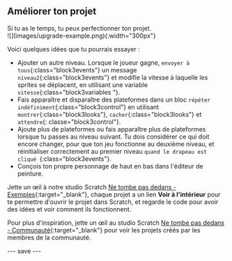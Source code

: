 ## Améliorer ton projet

<div style="display: flex; flex-wrap: wrap">
<div style="flex-basis: 200px; flex-grow: 1; margin-right: 15px;">
Si tu as le temps, tu peux perfectionner ton projet. 
</div>
<div>
![](images/upgrade-example.png){:width="300px"}
</div>
</div>

Voici quelques idées que tu pourrais essayer :
- Ajouter un autre niveau. Lorsque le joueur gagne, `envoyer à tous`{:class="block3events"} un message `niveau2`{:class="block3events"} et modifie la vitesse à laquelle les sprites se déplacent, en utilisant une variable `vitesse`{:class="block3variables "}.
- Fais apparaître et disparaître des plateformes dans un bloc `répéter indéfiniment`{:class="block3control"} en utilisant `montrer`{:class="block3looks"}, `cacher`{:class="block3looks"} et `attendre`{: classe="block3control"}.
- Ajoute plus de plateformes ou fais apparaître plus de plateformes lorsque tu passes au niveau suivant. Tu dois considérer ce qui doit encore changer, pour que ton jeu fonctionne au deuxième niveau, et réinitialiser correctement au premier niveau `quand le drapeau est cliqué `{:class="block3events"}.
- Conçois ton propre personnage de haut en bas dans l'éditeur de peinture.

Jette un œil à notre studio Scratch [Ne tombe pas dedans - Exemples](https://scratch.mit.edu/studios/29599110){:target="_blank"}, chaque projet a un lien **Voir à l'intérieur** pour te permettre d'ouvrir le projet dans Scratch, et regarde le code pour avoir des idées et voir comment ils fonctionnent.

Pour plus d'inspiration, jette un œil au studio Scratch [Ne tombe pas dedans - Communauté](https://scratch.mit.edu/studios/29601182){:target="_blank"} pour voir les projets créés par les membres de la communauté.

--- save ---
